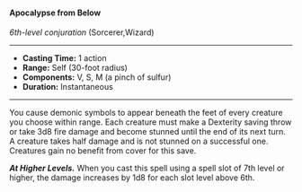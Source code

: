 #### Apocalypse from Below
*6th-level conjuration* (Sorcerer,Wizard)
___
- **Casting Time:** 1 action
- **Range:** Self (30-foot radius)
- **Components:** V, S, M (a pinch of sulfur)
- **Duration:** Instantaneous
---
You cause demonic symbols to appear beneath the feet of every creature you choose within range. Each creature must make a Dexterity saving throw or take 3d8 fire damage and become stunned until the end of its next turn. A creature takes half damage and is not stunned on a successful one. Creatures gain no benefit from cover for this save.

***At Higher Levels.*** When you cast this spell using a spell slot of 7th level or higher, the damage increases by 1d8 for each slot level above 6th.